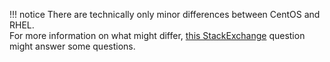 !!! notice
    There are technically only minor differences between CentOS and RHEL.<br />
    For more information on what might differ, [this StackExchange](https://unix.stackexchange.com/questions/27323/is-centos-exactly-the-same-as-rhel) question might answer some questions.
